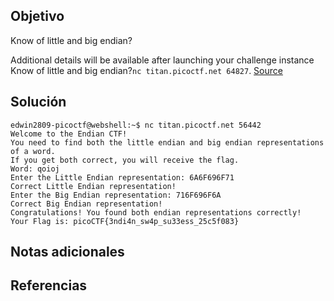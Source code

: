 ## Objetivo
Know of little and big endian?

Additional details will be available after launching your challenge instance
Know of little and big endian?`nc titan.picoctf.net 64827`. [Source](https://artifacts.picoctf.net/c_titan/117/flag.c)
## Solución
```
edwin2809-picoctf@webshell:~$ nc titan.picoctf.net 56442
Welcome to the Endian CTF!
You need to find both the little endian and big endian representations of a word.
If you get both correct, you will receive the flag.
Word: qoioj
Enter the Little Endian representation: 6A6F696F71
Correct Little Endian representation!
Enter the Big Endian representation: 716F696F6A
Correct Big Endian representation!
Congratulations! You found both endian representations correctly!
Your Flag is: picoCTF{3ndi4n_sw4p_su33ess_25c5f083}
```
## Notas adicionales

## Referencias